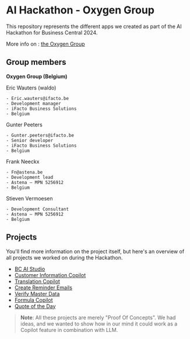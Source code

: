 # AI Hackathon - Oxygen Group

This repository represents the different apps we created as part of the AI Hackathon for Business Central 2024.

More info on : [the Oxygen Group](https://www.oxygengroup.be/en)

## Group members

**Oxygen Group (Belgium)**

Eric Wauters (waldo)

    - Eric.wauters@ifacto.be
    - Development manager
    - iFacto Business Solutions
    - Belgium

Gunter Peeters

    - Gunter.peeters@ifacto.be
    - Senior developer
    - iFacto Business Solutions
    - Belgium

Frank Neeckx

    - Fn@astena.be
    - Development lead
    - Astena – MPN 5256912
    - Belgium

Stieven Vermoesen

    - Development Consultant
    - Astena – MPN 5256912
    - Belgium

## Projects
You'll find more information on the project itself, but here's an overview of all projects we worked on during the Hackathon.

- [BC AI Studio](./BCAIStudio/readme.md)
- [Customer Information Copilot](CustomerCopilot\Readme.md) 
- [Translation Copilot](./TranslationCopilot/Readme.md) 
- [Create Reminder Emails](CoPilotReminder/Readme.md) 
- [Verify Master Data](VerifyMasterData/Readme.md) 
- [Formula Copilot](CustomerCopilot\Readme.md) 
- [Quote of the Day](QuoteOfTheDay\Readme.md) 

> **Note**: 
All these projects are merely "Proof Of Concepts".  We had ideas, and we wanted to show how in our mind it could work as a Copilot feature in combination with LLM.
